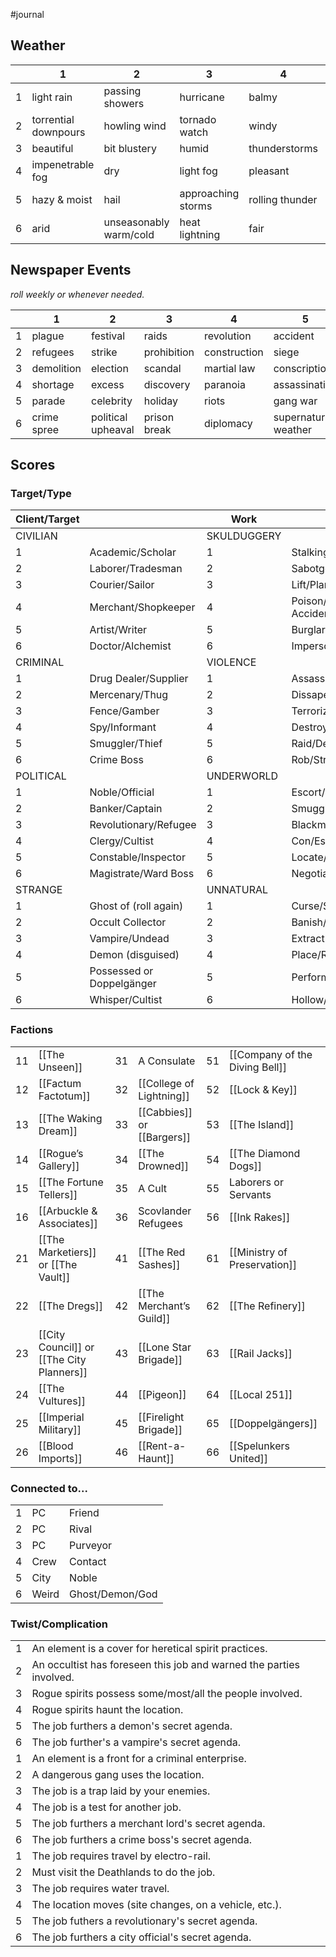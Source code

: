 ---
---

#journal 

## Weather
|  | 1 | 2 | 3 | 4 | 5 | 6 |
|---|---|---|---|---|---|---|
| 1 | light rain | passing showers | hurricane | balmy | chilly | frigid |
| 2 | torrential downpours | howling wind | tornado watch | windy | icy | bleak |
| 3 | beautiful | bit blustery | humid | thunderstorms | blizzard | snow |
| 4 | impenetrable fog | dry | light fog | pleasant | sleet | miserable |
| 5 | hazy & moist | hail | approaching storms | rolling thunder | thick snow | still | 
| 6 | arid | unseasonably warm/cold | heat lightning | fair | overcast | cloudy |



## Newspaper Events
*roll weekly or whenever needed.*

|  | 1 | 2 | 3 | 4 | 5 | 6 |
|---|---|---|---|---|---|---|
| 1 | plague | festival | raids |  revolution | accident | disaster |
| 2 | refugees | strike | prohibition | construction | siege | charity |
| 3 | demolition | election | scandal | martial law | conscription | exodus |
| 4 | shortage | excess | discovery | paranoia | assassination | witch hunt  |
| 5 | parade | celebrity | holiday | riots | gang war | hysteria | 
| 6 | crime spree | political upheaval | prison break | diplomacy | supernatural weather | cult gatherings |

## Scores

### Target/Type
| Client/Target | | Work | |
|---|---|---|---|
| CIVILIAN | | SKULDUGGERY | |
|1| Academic/Scholar |1| Stalking/Surveillance |
|2| Laborer/Tradesman |2| Sabotge/Arson |
|3| Courier/Sailor |3| Lift/Plant |
|4| Merchant/Shopkeeper |4| Poison/Arrange Accident |
|5| Artist/Writer |5| Burglary/Heist |
|6| Doctor/Alchemist |6| Impersonate/Misdirect |
| CRIMINAL | | VIOLENCE | |
|1| Drug Dealer/Supplier |1| Assassinate |
|2| Mercenary/Thug |2| Dissapear/Ransom |
|3| Fence/Gamber |3| Terrorize/Extort |
|4| Spy/Informant |4| Destroy/Deface |
|5| Smuggler/Thief |5| Raid/Defend |
|6| Crime Boss |6| Rob/Strong-arm |
| POLITICAL | | UNDERWORLD | |
|1| Noble/Official |1| Escort/Security |
|2| Banker/Captain |2| Smuggle/Courier |
|3| Revolutionary/Refugee |3| Blackmail/Discredit |
|4| Clergy/Cultist |4| Con/Espionage |
|5| Constable/Inspector |5| Locate/Hide |
|6| Magistrate/Ward Boss |6| Negotiate/Threaten|
| STRANGE | | UNNATURAL | |
|1| Ghost of (roll again) |1| Curse/Sanctify |
|2| Occult Collector |2| Banish/Summon |
|3| Vampire/Undead |3| Extract Essence |
|4| Demon (disguised) |4| Place/Remove Runes|
|5| Possessed or Doppelgänger |5| Perform/Stop Ritual |
|6| Whisper/Cultist |6| Hollow/Revivify|


### Factions

|  |  |  |  |  | | 
|---|---|---|---|---|---|
| 11 | [[The Unseen]] | 31 | A Consulate | 51 | [[Company of the Diving Bell]] |
| 12 | [[Factum Factotum]] | 32 | [[College of Lightning]] | 52 | [[Lock & Key]] |
| 13 | [[The Waking Dream]] | 33 | [[Cabbies]] or [[Bargers]] | 53 | [[The Island]] |
| 14 | [[Rogue’s Gallery]] | 34 | [[The Drowned]]| 54 | [[The Diamond Dogs]] |
| 15 | [[The Fortune Tellers]] | 35 | A Cult | 55 | Laborers or Servants |
| 16 | [[Arbuckle & Associates]] | 36 | Scovlander Refugees | 56 | [[Ink Rakes]] |
| 21 | [[The Marketiers]] or [[The Vault]] | 41 | [[The Red Sashes]] | 61 | [[Ministry of Preservation]] |
| 22 | [[The Dregs]] | 42 | [[The Merchant’s Guild]]| 62 | [[The Refinery]] |
| 23 | [[City Council]] or [[The City Planners]] | 43 | [[Lone Star Brigade]] | 63 | [[Rail Jacks]] |
| 24 | [[The Vultures]] | 44 | [[Pigeon]] | 64 | [[Local 251]] |
| 25 | [[Imperial Military]] | 45 | [[Firelight Brigade]] | 65 | [[Doppelgängers]] |
| 26 | [[Blood Imports]] | 46 | [[Rent-a-Haunt]] | 66 | [[Spelunkers United]] |

### Connected to...

| | | |
|---|---|---|
| 1 | PC | Friend | 
| 2 | PC | Rival |
| 3 | PC | Purveyor |
| 4 | Crew | Contact | 
| 5 | City | Noble | 
| 6 | Weird | Ghost/Demon/God |


### Twist/Complication

| | |
|---|---|
| 1 | An element is a cover for heretical spirit practices. |
| 2 | An occultist has foreseen this job and warned the parties involved. |
| 3 | Rogue spirits possess some/most/all the people involved. |
|4| Rogue spirits haunt the location. |
|5| The job furthers a demon's secret agenda. |
|6| The job further's a vampire's secret agenda. |
| 1 | An element is a front for a criminal enterprise. |
| 2 | A dangerous gang uses the location. |
| 3 | The job is a trap laid by your enemies. |
|4| The job is a test for another job. |
|5| The job furthers a merchant lord's secret agenda. |
|6| The job furthers a crime boss's secret agenda. |
| 1 | The job requires travel by electro-rail. |
| 2 | Must visit the Deathlands to do the job. |
| 3 | The job requires water travel. |
|4| The location moves (site changes, on a vehicle, etc.). |
|5| The job futhers a revolutionary's secret agenda. |
|6| The job furthers a city official's secret agenda. |
